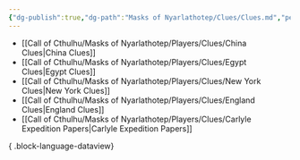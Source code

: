 ```yaml
---
{"dg-publish":true,"dg-path":"Masks of Nyarlathotep/Clues/Clues.md","permalink":"/masks-of-nyarlathotep/clues/clues/","hide":true,"tags":["TTRPG/Games/MoN"]}
---
```


- [[Call of Cthulhu/Masks of Nyarlathotep/Players/Clues/China Clues\|China Clues]]
- [[Call of Cthulhu/Masks of Nyarlathotep/Players/Clues/Egypt Clues\|Egypt Clues]]
- [[Call of Cthulhu/Masks of Nyarlathotep/Players/Clues/New York Clues\|New York Clues]]
- [[Call of Cthulhu/Masks of Nyarlathotep/Players/Clues/England Clues\|England Clues]]
- [[Call of Cthulhu/Masks of Nyarlathotep/Players/Clues/Carlyle Expedition Papers\|Carlyle Expedition Papers]]

{ .block-language-dataview}